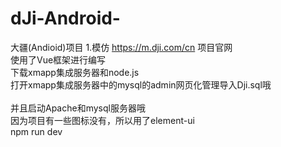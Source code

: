 # dJi-Android-
大疆(Andioid)项目 1.模仿 https://m.dji.com/cn 项目官网</br>
使用了Vue框架进行编写</br>
下载xmapp集成服务器和node.js</br>
打开xmapp集成服务器中的mysql的admin网页化管理导入Dji.sql哦</br></br>
并且启动Apache和mysql服务器哦</br>
因为项目有一些图标没有，所以用了element-ui</br>
npm run dev
